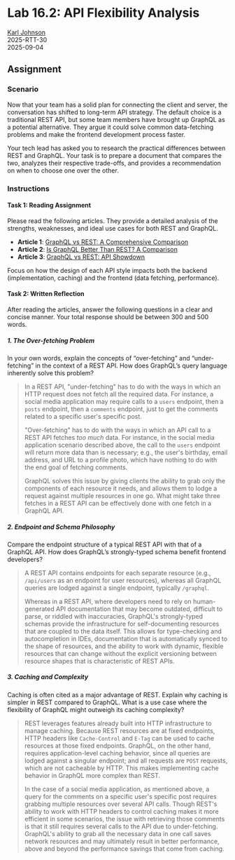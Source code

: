 # Lab 16.2: API Flexibility Analysis

[Karl Johnson](https://github.com/hirekarl)  
2025-RTT-30  
<time datetime="2025-09-04">2025-09-04</time>  

## Assignment
### Scenario
Now that your team has a solid plan for connecting the client and server, the conversation has shifted to long-term API strategy. The default choice is a traditional REST API, but some team members have brought up GraphQL as a potential alternative. They argue it could solve common data-fetching problems and make the frontend development process faster.

Your tech lead has asked you to research the practical differences between REST and GraphQL. Your task is to prepare a document that compares the two, analyzes their respective trade-offs, and provides a recommendation on when to choose one over the other.

### Instructions
#### Task 1: Reading Assignment
Please read the following articles. They provide a detailed analysis of the strengths, weaknesses, and ideal use cases for both REST and GraphQL.

- **Article 1**: [GraphQL vs REST: A Comprehensive Comparison](https://hygraph.com/blog/graphql-vs-rest-apis)
- **Article 2**: [Is GraphQL Better Than REST? A Comparison](https://tailcall.run/graphql/graphql-vs-rest-api-comparison/)
- **Article 3**: [GraphQL vs REST: API Showdown](https://medium.com/@programordie/graphql-vs-rest-api-showdown-fcf11d9c4fe6)

Focus on how the design of each API style impacts both the backend (implementation, caching) and the frontend (data fetching, performance).

#### Task 2: Written Reflection
After reading the articles, answer the following questions in a clear and concise manner. Your total response should be between 300 and 500 words.

##### 1. The Over-fetching Problem
In your own words, explain the concepts of “over-fetching” and “under-fetching” in the context of a REST API. How does GraphQL’s query language inherently solve this problem?
> In a REST API, "under-fetching" has to do with the ways in which an HTTP request does not fetch all the required data. For instance, a social media application may require calls to a `users` endpoint, then a `posts` endpoint, then a `comments` endpoint, just to get the comments related to a specific user's specific post.
>
> "Over-fetching" has to do with the ways in which an API call to a REST API fetches *too much* data. For instance, in the social media application scenario described above, the call to the `users` endpoint will return more data than is necessary; e.g., the user's birthday, email address, and URL to a profile photo, which have nothing to do with the end goal of fetching comments.
>
> GraphQL solves this issue by giving clients the ability to grab only the components of each resource it needs, and allows them to lodge a request against multiple resources in one go. What might take three fetches in a REST API can be effectively done with one fetch in a GraphQL API.

##### 2. Endpoint and Schema Philosophy
Compare the endpoint structure of a typical REST API with that of a GraphQL API. How does GraphQL’s strongly-typed schema benefit frontend developers?
> A REST API contains endpoints for each separate resource (e.g., `/api/users` as an endpoint for user resources), whereas all GraphQL queries are lodged against a single endpoint, typically `/graphql`.
>
> Whereas in a REST API, where developers need to rely on human-generated API documentation that may become outdated, difficult to parse, or riddled with inaccuracies, GraphQL's strongly-typed schemas provide the infrastructure for self-documenting resources that are coupled to the data itself. This allows for type-checking and autocompletion in IDEs, documentation that is automatically synced to the shape of resources, and the ability to work with dynamic, flexible resources that can change without the explicit versioning between resource shapes that is characteristic of REST APIs.

##### 3. Caching and Complexity
Caching is often cited as a major advantage of REST. Explain why caching is simpler in REST compared to GraphQL. What is a use case where the flexibility of GraphQL might outweigh its caching complexity?
> REST leverages features already built into HTTP infrastructure to manage caching. Because REST resources are at fixed endpoints, HTTP headers like `Cache-Control` and `E-Tag` can be used to cache resources at those fixed endpoints. GraphQL, on the other hand, requires application-level caching behavior, since all queries are lodged against a singular endpoint; and all requests are `POST` requests, which are not cacheable by HTTP. This makes implementing cache behavior in GraphQL more complex than REST.
>
> In the case of a social media application, as mentioned above, a query for the comments on a specific user's specific post requires grabbing multiple resources over several API calls. Though REST's ability to work with HTTP headers to control caching makes it more efficient in some scenarios, the issue with retrieving those comments is that it still requires several calls to the API due to under-fetching. GraphQL's ability to grab all the necessary data in one call saves network resources and may ultimately result in better performance, above and beyond the performance savings that come from caching.
